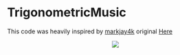 # TrigonometricMusic

This code was heavily inspired by [markjay4k](https://github.com/markjay4k) original [Here](https://github.com/markjay4k/Audio-Spectrum-Analyzer-in-Python)

<p align="center" width="100%">
    <img src="https://github.com/BrandonPacewic/TrigonometricMusic/blob/master/images/terrain.gif">
</p>